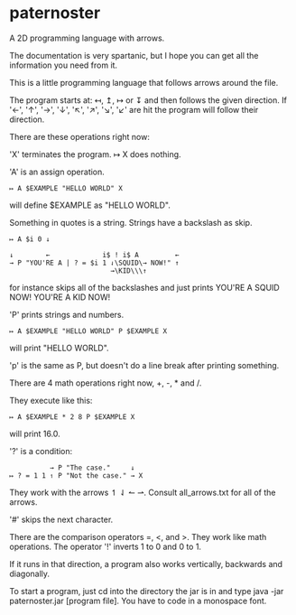 # paternoster
A 2D programming language with arrows.

The documentation is very spartanic, but I hope you can get all the information you need from it.

This is a little programming language that follows arrows around the file.

The program starts at: ↤, ↥, ↦ or ↧  and then follows the given direction.
If '←', '↑', '→', '↓', '↖', '↗', '↘', '↙' are hit the program will follow their direction.

There are these operations right now:

'X' terminates the program.
↦ X does nothing.

'A' is an assign operation.

    ↦ A $EXAMPLE "HELLO WORLD" X
will define $EXAMPLE as "HELLO WORLD".

Something in quotes is a string. Strings have a backslash as skip.

    ↦ A $i 0 ↓
    
    ↓        ←             i$ ! i$ A         ←
    → P "YOU'RE A | ? = $i 1 ⇃\SQUID\→ NOW!" ↑
                             →\KID\\\↑
for instance skips all of the backslashes and just prints
YOU'RE A SQUID NOW!
YOU'RE A KID NOW!

'P' prints strings and numbers.

    ↦ A $EXAMPLE "HELLO WORLD" P $EXAMPLE X
will print "HELLO WORLD".

'p' is the same as P, but doesn't do a line break after printing something.

There are 4 math operations right now, +, -, * and /.

They execute like this:

    ↦ A $EXAMPLE * 2 8 P $EXAMPLE X
will print 16.0.

'?' is a condition:

              → P "The case."     ↓
    ↦ ? = 1 1 ↿ P "Not the case." → X

They work with the arrows ↿ ⇃ ↼ ⇀.
Consult all_arrows.txt for all of the arrows.

'#' skips the next character.

There are the comparison operators =, <, and >. They work like math operations.
The operator '!' inverts 1 to 0 and 0 to 1.

If it runs in that direction, a program also works vertically, backwards and diagonally.

To start a program, just cd into the directory the jar is in and type
java -jar paternoster.jar [program file].
You have to code in a monospace font.
